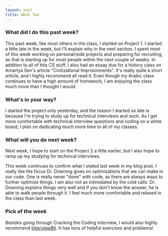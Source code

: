 ```yaml
---
layout: post
title: Week Two
---
```


### What did I do this past week?
This past week, like most others in the class, I started on Project 1. I started a little late in the week, but I'll explain why in the next section. I spent most of this week working on personal/side projects and preparing for recruiting, as that is starting up for most people within the next couple of weeks. In addition to all of this CS stuff, I also had an essay due for a history class on Amartya Sen's article "Civilizational Imprisonments". It's really quite a short article, and I highly recommend all read it. Even though my Arabic class continues to have a high amount of homework, I am enjoying the class much more than I thought I would.

### What's in your way?
I started the project only yesterday, and the reason I started so late is because I'm trying to study up for technical interviews and such. As I get more comfortable with technical interview questions and coding on a white board, I plan on dedicating much more time to all of my classes.

### What will you do next week?
Next week, I hope to start on the Project 2 a little earlier, but I also hope to ramp up my studying for technical interviews.

This week continues to confirm what I stated last week in my blog post. I really like the focus Dr. Downing gives on optimizations that we can make in our code. One is really never "done" with code, as there are always ways to further optimize things. I am also not as intimidated by the cold calls. Dr. Downing explains things very well and if you don't know the answer, he is able to walk people through it. I feel much more comfortable and relaxed in the class than last week.

### Pick of the week
Besides going through Cracking the Coding Interview, I would also highly recommend  [InterviewBit](https://www.interviewbit.com). It has tons of helpful exercises and problems!
